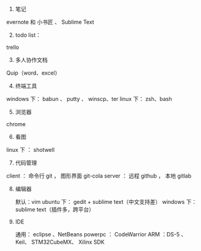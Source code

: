 
1. 笔记 
  
  evernote 和 小书匠 、 Sublime Text
  
2. todo list：

  trello
  
3. 多人协作文档
  
  Quip（word、excel）
  
4. 终端工具
  
  windows 下： babun 、 putty 、 winscp、ter
  linux 下： zsh、bash
  
5. 浏览器
 
  chrome
  
6. 看图

  linux 下 ： shotwell
  
7. 代码管理
 
  client ： 命令行 git ， 图形界面 git-cola
  server ： 远程 github ， 本地 gitlab
  
8. 编辑器
    
    默认：vim
    ubuntu 下： gedit + sublime text（中文支持差）
    windows 下： sublime text（插件多，跨平台）
    
9. IDE

    通用： eclipse 、NetBeans
    powerpc ： CodeWarrior
    ARM ：DS-5 、 Keil、 STM32CubeMX、 Xilinx SDK
    
  

